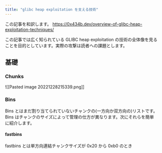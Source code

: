 ```yaml
---
title: "glibc heap exploitation を支える技術"
---
```


この記事を和訳します。
https://0x434b.dev/overview-of-glibc-heap-exploitation-techniques/

この記事では広く知られている GLIBC heap exploitation の技術の全体像を見ることを目的としています。実際の攻撃は読者への課題とします。

## 基礎
### Chunks
![[Pasted image 20221228215339.png]]

### Bins
Bins とはまだ割り当てられていないチャンクの(一方向か双方向の)リストです。Bins はチャンクのサイズによって管理の仕方が異なります。次にそれらを簡単に紹介します。

#### fastbins
fastbins とは単方向連結チャンクサイズが 0x20 から 0xb0 のとき